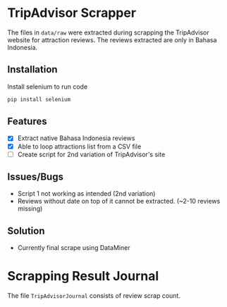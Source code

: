 # TripAdvisor Scrapper

The files in `data/raw` were extracted during scrapping the TripAdvisor website for attraction reviews.
The reviews extracted are only in Bahasa Indonesia.

## Installation

Install selenium to run code

```bash
pip install selenium
```

## Features

- [x] Extract native Bahasa Indonesia reviews
- [x] Able to loop attractions list from a CSV file
- [ ] Create script for 2nd variation of TripAdvisor's site

## Issues/Bugs

- Script 1 not working as intended (2nd variation)
- Reviews without date on top of it cannot be extracted. (~2-10 reviews missing)

## Solution

- Currently final scrape using DataMiner

# Scrapping Result Journal

The file `TripAdvisorJournal` consists of review scrap count.
